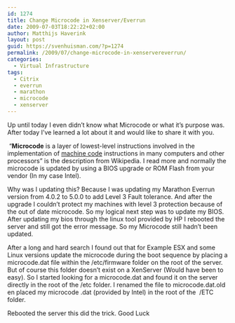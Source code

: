 ```yaml
---
id: 1274
title: Change Microcode in Xenserver/Everrun
date: 2009-07-03T18:22:22+02:00
author: Matthijs Haverink
layout: post
guid: https://svenhuisman.com/?p=1274
permalink: /2009/07/change-microcode-in-xenservereverrun/
categories:
  - Virtual Infrastructure
tags:
  - Citrix
  - everrun
  - marathon
  - microcode
  - xenserver
---
```

Up until today I even didn&#8217;t know what Microcode or what it&#8217;s purpose was. After today I&#8217;ve learned a lot about it and would like to share it with you.

 &#8220;**Microcode** is a layer of lowest-level instructions involved in the implementation of [machine code](/wiki/Machine_code "Machine code") instructions in many computers and other processors&#8221; is the description from Wikipedia. I read more and normally the microcode is updated by using a BIOS upgrade or ROM Flash from your vendor (In my case Intel).<!--more-->

Why was I updating this? Because I was updating my Marathon Everrun version from 4.0.2 to 5.0.0 to add Level 3 Fault tolerance. And after the upgrade I couldn&#8217;t protect my machines with level 3 protection because of the out of date microcode. So my logical next step was to update my BIOS. After updating my bios through the linux tool provided by HP I rebooted the server and still got the error message. So my Microcode still hadn&#8217;t been updated.

After a long and hard search I found out that for Example ESX and some Linux versions update the microcode during the boot sequence by placing a microcode.dat file within the /etc/firmware folder on the root of the server. But of course this folder doesn&#8217;t exist on a XenServer (Would have been to easy). So I started looking for a microcode.dat and found it on the server directly in the root of the /etc folder. I renamed the file to microcode.dat.old en placed my microcode .dat (provided by Intel) in the root of the  /ETC folder.

Rebooted the server this did the trick. Good Luck